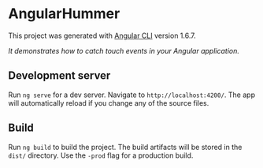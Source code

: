 # AngularHummer

This project was generated with [Angular CLI](https://github.com/angular/angular-cli) version 1.6.7.

_It demonstrates how to catch touch events in your Angular application._

## Development server

Run `ng serve` for a dev server. Navigate to `http://localhost:4200/`. The app will automatically reload if you change any of the source files.

## Build

Run `ng build` to build the project. The build artifacts will be stored in the `dist/` directory. Use the `-prod` flag for a production build.
